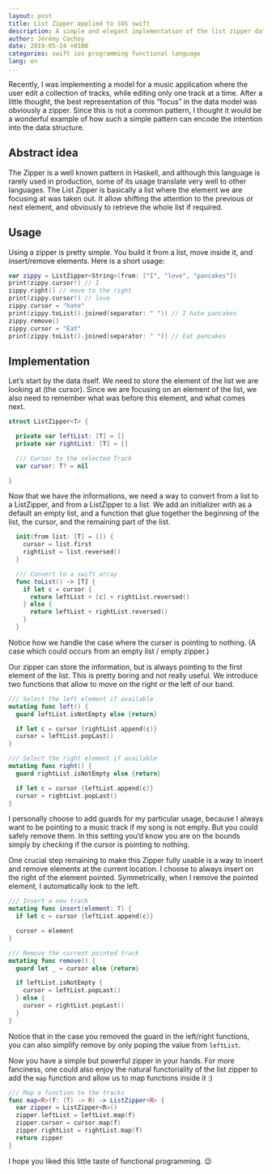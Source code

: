 ```yaml
---
layout: post
title: List Zipper applied to iOS swift
description: A simple and elegant implementation of the list zipper data structure.
author: Jérémy Cochoy
date: 2019-05-24 +0100
categories: swift ios programming functional language
lang: en
...
```


Recently, I was implementing a model for a music application where the user
edit a collection of tracks, while editing only one track at a time.
After a little thought, the best representation of this “focus” in the data
model was obviously a zipper.
Since this is not a common pattern, I thought it would be a wonderful example
of how such a simple pattern can encode the intention into the data structure.

## Abstract idea
The Zipper is a well known pattern in Haskell,
and although this language is rarely used in production,
some of its usage translate very well to other languages.
The List Zipper is basically a list where the element we are focusing at
was taken out.
It allow shifting the attention to the previous or next element,
and obviously to retrieve the whole list if required.

## Usage
Using a zipper is pretty simple.
You build it from a list, move inside it, and insert/remove elements.
Here is a short usage:

```swift
var zippy = ListZipper<String>(from: ["I", "love", "pancakes"])
print(zippy.cursor!) // I
zippy.right() // move to the right
print(zippy.cursor!) // love
zippy.cursor = "hate"
print(zippy.toList().joined(separator: " ")) // I hate pancakes
zippy.remove()
zippy.cursor = "Eat"
print(zippy.toList().joined(separator: " ")) // Eat pancakes
```

## Implementation
Let’s start by the data itself.
We need to store the element of the list we are looking at (the cursor).
Since we are focusing on an element of the list,
we also need to remember what was before this element, and what comes next.

```swift
struct ListZipper<T> {

  private var leftList: [T] = []
  private var rightList: [T] = []

  /// Cursor to the selected Track
  var cursor: T? = nil

}
```

Now that we have the informations,
we need a way to convert from a list to a ListZipper,
and from a ListZipper to a list.
We add an initializer with as a default an empty list,
and a function that glue together the beginning of the list, the cursor,
and the remaining part of the list.

```swift
  init(from list: [T] = []) {
    cursor = list.first
    rightList = list.reversed()
  }

  /// Convert to a swift array
  func toList() -> [T] {
    if let c = cursor {
      return leftList + [c] + rightList.reversed()
    } else {
      return leftList + rightList.reversed()
    }
  }
```

Notice how we handle the case where the curser is pointing to nothing.
(A case which could occurs from an empty list / empty zipper.)

Our zipper can store the information,
but is always pointing to the first element of the list.
This is pretty boring and not really useful.
We introduce two functions that allow to move on the right or the left of
our band.

```swift
/// Select the left element if available
mutating func left() {
  guard leftList.isNotEmpty else {return}

  if let c = cursor {rightList.append(c)}
  cursor = leftList.popLast()
}

/// Select the right element if available
mutating func right() {
  guard rightList.isNotEmpty else {return}

  if let c = cursor {leftList.append(c)}
  cursor = rightList.popLast()
}
```

I personally choose to add guards for my particular usage,
because I always want to be pointing to a music track if my song is not empty.
But you could safely remove them.
In this setting you’d know you are on the bounds simply by checking if the
cursor is pointing to nothing.

One crucial step remaining to make this Zipper fully usable is a way to insert
and remove elements at the current location.
I choose to always insert on the right of the element pointed.
Symmetrically, when I remove the pointed element,
I automatically look to the left.

```swift
/// Insert a new track
mutating func insert(element: T) {
  if let c = cursor {leftList.append(c)}

  cursor = element
}

/// Remove the current pointed track
mutating func remove() {
  guard let _ = cursor else {return}

  if leftList.isNotEmpty {
    cursor = leftList.popLast()
  } else {
    cursor = rightList.popLast()
  }
}
```

Notice that in the case you removed the guard in the left/right functions,
you can also simplify remove by only poping the value from `leftList`.

Now you have a simple but powerful zipper in your hands.
For more fanciness, one could also enjoy the natural functoriality of the list
zipper to add the `map` function and allow us to map functions inside it :)

```swift
/// Map a function to the tracks
func map<R>(f: (T) -> R) -> ListZipper<R> {
  var zipper = ListZipper<R>()
  zipper.leftList = leftList.map(f)
  zipper.cursor = cursor.map(f)
  zipper.rightList = rightList.map(f)
  return zipper
}
```

I hope you liked this little taste of functional programming. 😉
